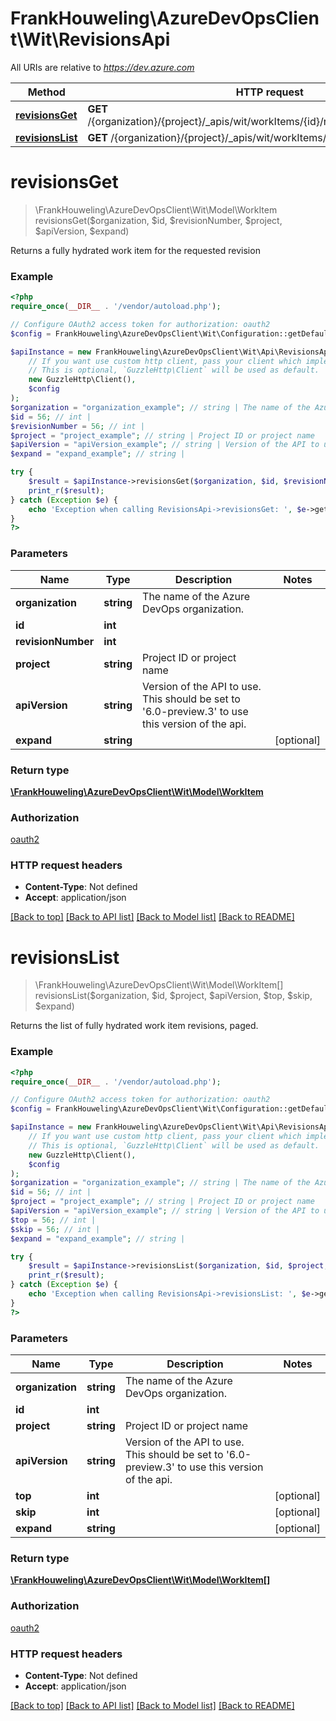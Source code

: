 # FrankHouweling\AzureDevOpsClient\Wit\RevisionsApi

All URIs are relative to *https://dev.azure.com*

Method | HTTP request | Description
------------- | ------------- | -------------
[**revisionsGet**](RevisionsApi.md#revisionsGet) | **GET** /{organization}/{project}/_apis/wit/workItems/{id}/revisions/{revisionNumber} | 
[**revisionsList**](RevisionsApi.md#revisionsList) | **GET** /{organization}/{project}/_apis/wit/workItems/{id}/revisions | 


# **revisionsGet**
> \FrankHouweling\AzureDevOpsClient\Wit\Model\WorkItem revisionsGet($organization, $id, $revisionNumber, $project, $apiVersion, $expand)



Returns a fully hydrated work item for the requested revision

### Example
```php
<?php
require_once(__DIR__ . '/vendor/autoload.php');

// Configure OAuth2 access token for authorization: oauth2
$config = FrankHouweling\AzureDevOpsClient\Wit\Configuration::getDefaultConfiguration()->setAccessToken('YOUR_ACCESS_TOKEN');

$apiInstance = new FrankHouweling\AzureDevOpsClient\Wit\Api\RevisionsApi(
    // If you want use custom http client, pass your client which implements `GuzzleHttp\ClientInterface`.
    // This is optional, `GuzzleHttp\Client` will be used as default.
    new GuzzleHttp\Client(),
    $config
);
$organization = "organization_example"; // string | The name of the Azure DevOps organization.
$id = 56; // int | 
$revisionNumber = 56; // int | 
$project = "project_example"; // string | Project ID or project name
$apiVersion = "apiVersion_example"; // string | Version of the API to use.  This should be set to '6.0-preview.3' to use this version of the api.
$expand = "expand_example"; // string | 

try {
    $result = $apiInstance->revisionsGet($organization, $id, $revisionNumber, $project, $apiVersion, $expand);
    print_r($result);
} catch (Exception $e) {
    echo 'Exception when calling RevisionsApi->revisionsGet: ', $e->getMessage(), PHP_EOL;
}
?>
```

### Parameters

Name | Type | Description  | Notes
------------- | ------------- | ------------- | -------------
 **organization** | **string**| The name of the Azure DevOps organization. |
 **id** | **int**|  |
 **revisionNumber** | **int**|  |
 **project** | **string**| Project ID or project name |
 **apiVersion** | **string**| Version of the API to use.  This should be set to &#39;6.0-preview.3&#39; to use this version of the api. |
 **expand** | **string**|  | [optional]

### Return type

[**\FrankHouweling\AzureDevOpsClient\Wit\Model\WorkItem**](../Model/WorkItem.md)

### Authorization

[oauth2](../../README.md#oauth2)

### HTTP request headers

 - **Content-Type**: Not defined
 - **Accept**: application/json

[[Back to top]](#) [[Back to API list]](../../README.md#documentation-for-api-endpoints) [[Back to Model list]](../../README.md#documentation-for-models) [[Back to README]](../../README.md)

# **revisionsList**
> \FrankHouweling\AzureDevOpsClient\Wit\Model\WorkItem[] revisionsList($organization, $id, $project, $apiVersion, $top, $skip, $expand)



Returns the list of fully hydrated work item revisions, paged.

### Example
```php
<?php
require_once(__DIR__ . '/vendor/autoload.php');

// Configure OAuth2 access token for authorization: oauth2
$config = FrankHouweling\AzureDevOpsClient\Wit\Configuration::getDefaultConfiguration()->setAccessToken('YOUR_ACCESS_TOKEN');

$apiInstance = new FrankHouweling\AzureDevOpsClient\Wit\Api\RevisionsApi(
    // If you want use custom http client, pass your client which implements `GuzzleHttp\ClientInterface`.
    // This is optional, `GuzzleHttp\Client` will be used as default.
    new GuzzleHttp\Client(),
    $config
);
$organization = "organization_example"; // string | The name of the Azure DevOps organization.
$id = 56; // int | 
$project = "project_example"; // string | Project ID or project name
$apiVersion = "apiVersion_example"; // string | Version of the API to use.  This should be set to '6.0-preview.3' to use this version of the api.
$top = 56; // int | 
$skip = 56; // int | 
$expand = "expand_example"; // string | 

try {
    $result = $apiInstance->revisionsList($organization, $id, $project, $apiVersion, $top, $skip, $expand);
    print_r($result);
} catch (Exception $e) {
    echo 'Exception when calling RevisionsApi->revisionsList: ', $e->getMessage(), PHP_EOL;
}
?>
```

### Parameters

Name | Type | Description  | Notes
------------- | ------------- | ------------- | -------------
 **organization** | **string**| The name of the Azure DevOps organization. |
 **id** | **int**|  |
 **project** | **string**| Project ID or project name |
 **apiVersion** | **string**| Version of the API to use.  This should be set to &#39;6.0-preview.3&#39; to use this version of the api. |
 **top** | **int**|  | [optional]
 **skip** | **int**|  | [optional]
 **expand** | **string**|  | [optional]

### Return type

[**\FrankHouweling\AzureDevOpsClient\Wit\Model\WorkItem[]**](../Model/WorkItem.md)

### Authorization

[oauth2](../../README.md#oauth2)

### HTTP request headers

 - **Content-Type**: Not defined
 - **Accept**: application/json

[[Back to top]](#) [[Back to API list]](../../README.md#documentation-for-api-endpoints) [[Back to Model list]](../../README.md#documentation-for-models) [[Back to README]](../../README.md)

